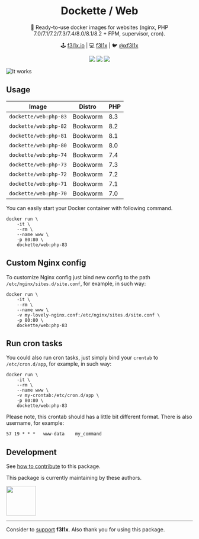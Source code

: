 <h1 align=center>Dockette / Web</h1>

<p align=center>
   🐳 Ready-to-use docker images for websites (nginx, PHP 7.0/7.1/7.2/7.3/7.4/8.0/8.1/8.2 + FPM, supervisor, cron).
</p>

<p align=center>
🕹 <a href="https://f3l1x.io">f3l1x.io</a> | 💻 <a href="https://github.com/f3l1x">f3l1x</a> | 🐦 <a href="https://twitter.com/xf3l1x">@xf3l1x</a>
</p>

<p align=center>
  <a href="https://hub.docker.com/r/dockette/web/"><img src="https://badgen.net/docker/pulls/dockette/web"></a>
  <a href="https://bit.ly/ctteg"><img src="https://badgen.net/badge/support/gitter/cyan"></a>
  <a href="https://github.com/sponsors/f3l1x"><img src="https://badgen.net/badge/sponsor/donations/F96854"></a>
</p>

![](https://github.com/dockette/web/blob/master/screenshot.png "It works")

## Usage

| Image                 | Distro   | PHP |
|-----------------------|----------|-----|
| `dockette/web:php-83` | Bookworm | 8.3 |
| `dockette/web:php-82` | Bookworm | 8.2 |
| `dockette/web:php-81` | Bookworm | 8.1 |
| `dockette/web:php-80` | Bookworm | 8.0 |
| `dockette/web:php-74` | Bookworm | 7.4 |
| `dockette/web:php-73` | Bookworm | 7.3 |
| `dockette/web:php-72` | Bookworm | 7.2 |
| `dockette/web:php-71` | Bookworm | 7.1 |
| `dockette/web:php-70` | Bookworm | 7.0 |

You can easily start your Docker container with following command.

```
docker run \
	-it \
	--rm \
	--name www \
	-p 80:80 \
	dockette/web:php-83
```

## Custom Nginx config

To customize Nginx config just bind new config to the path `/etc/nginx/sites.d/site.conf`, for example,
in such way:

```
docker run \
	-it \
	--rm \
	--name www \
	-v my-lovely-nginx.conf:/etc/nginx/sites.d/site.conf \
	-p 80:80 \
	dockette/web:php-83
```

## Run cron tasks

You could also run cron tasks, just simply bind your `crontab` to `/etc/cron.d/app`, for example,
in such way:

```
docker run \
	-it \
	--rm \
	--name www \
	-v my-crontab:/etc/cron.d/app \
	-p 80:80 \
	dockette/web:php-83
```

Please note, this crontab should has a little bit different format.
There is also username, for example:

```
57 19 * * *   www-data    my_command
```

## Development

See [how to contribute](https://contributte.org/contributing.html) to this package.

This package is currently maintaining by these authors.

<a href="https://github.com/f3l1x">
    <img width="80" height="80" src="https://avatars2.githubusercontent.com/u/538058?v=3&s=80">
</a>

-----

Consider to [support](https://github.com/sponsors/f3l1x) **f3l1x**. Also thank you for using this package.
